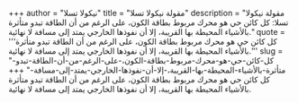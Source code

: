 +++
author = "نيكولا تسلا"
title = "مقولة نيكولا تسلا"
description = "مقولة نيكولا تسلا: كل كائن حي هو محرك مربوط بطاقة الكون، على الرغم من أن الطاقة تبدو متأثرة بالأشياء المحيطة بها القريبة، إلا أن نفوذها الخارجي يمتد إلى مسافة لا نهائية."
quote = '''كل كائن حي هو محرك مربوط بطاقة الكون، على الرغم من أن الطاقة تبدو متأثرة بالأشياء المحيطة بها القريبة، إلا أن نفوذها الخارجي يمتد إلى مسافة لا نهائية.'''
slug = "كل-كائن-حي-هو-محرك-مربوط-بطاقة-الكون،-على-الرغم-من-أن-الطاقة-تبدو-متأثرة-بالأشياء-المحيطة-بها-القريبة،-إلا-أن-نفوذها-الخارجي-يمتد-إلى-مسافة-"
+++
كل كائن حي هو محرك مربوط بطاقة الكون، على الرغم من أن الطاقة تبدو متأثرة بالأشياء المحيطة بها القريبة، إلا أن نفوذها الخارجي يمتد إلى مسافة لا نهائية.
